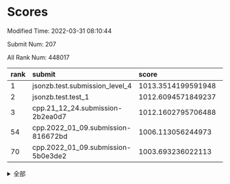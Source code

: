 # Scores

Modified Time: 2022-03-31 08:10:44

Submit Num: 207

All Rank Num: 448017

| rank |               submit               |       score        |       sigma        | pk_num |
| :--- | :--------------------------------- | :----------------- | :----------------- | :----- |
| 1    | jsonzb.test.submission_level_4     | 1013.3514199591948 | 0.8167621610647268 | 8666   |
| 2    | jsonzb.test.test_1                 | 1012.6094571849237 | 0.7984287976424934 | 8659   |
| 3    | cpp.21_12_24.submission-2b2ea0d7   | 1012.1602795706488 | 0.7885373678106408 | 8658   |
| 54   | cpp.2022_01_09.submission-816672bd | 1006.113056244973  | 0.7187971649225898 | 8658   |
| 70   | cpp.2022_01_09.submission-5b0e3de2 | 1003.693236022113  | 0.7242925506290139 | 8659   |


<details>
<summary>全部</summary>

| rank |                 submit                 |       score        |       sigma        | pk_num |
| :--- | :------------------------------------- | :----------------- | :----------------- | :----- |
| 1    | jsonzb.test.submission_level_4         | 1013.3514199591948 | 0.8167621610647268 | 8666   |
| 2    | jsonzb.test.test_1                     | 1012.6094571849237 | 0.7984287976424934 | 8659   |
| 3    | cpp.21_12_24.submission-2b2ea0d7       | 1012.1602795706488 | 0.7885373678106408 | 8658   |
| 4    | gobigger.level_3.submission_level_3_21 | 1011.7783920665746 | 0.7596821683217332 | 8652   |
| 5    | gobigger.level_3.submission_level_3_12 | 1011.3462466608167 | 0.7710751195522699 | 8659   |
| 6    | gobigger.level_3.submission_level_3_4  | 1011.3429025242003 | 0.7700497144481377 | 8653   |
| 7    | gobigger.level_3.submission_level_3_39 | 1011.3290548635057 | 0.7700664246459616 | 8661   |
| 8    | gobigger.level_3.submission_level_3_3  | 1011.1234242831699 | 0.797296218216711  | 8661   |
| 9    | gobigger.level_3.submission_level_3_0  | 1011.0495249344813 | 0.763920127807057  | 8664   |
| 10   | gobigger.level_3.submission_level_3_30 | 1011.0000986863552 | 0.7539917551472489 | 8655   |
| 11   | gobigger.level_3.submission_level_3_26 | 1010.8892323948618 | 0.7626985399854798 | 8663   |
| 12   | gobigger.level_3.submission_level_3_11 | 1010.8626579624095 | 0.774353385940231  | 8659   |
| 13   | gobigger.level_3.submission_level_3_49 | 1010.6637534436352 | 0.7683946973947674 | 8659   |
| 14   | gobigger.level_3.submission_level_3_29 | 1010.6418439462502 | 0.7616451662550536 | 8661   |
| 15   | gobigger.level_3.submission_level_3_40 | 1010.5974977319124 | 0.770224561800981  | 8658   |
| 16   | gobigger.level_3.submission_level_3_31 | 1010.4577100746527 | 0.770598946802046  | 8658   |
| 17   | gobigger.level_3.submission_level_3_41 | 1010.3992976380633 | 0.7582862537228997 | 8657   |
| 18   | gobigger.level_3.submission_level_3_23 | 1010.3948294893144 | 0.7531193734571895 | 8660   |
| 19   | gobigger.level_3.submission_level_3_17 | 1010.3884568803071 | 0.7623721633576565 | 8656   |
| 20   | gobigger.level_3.submission_level_3_37 | 1010.3752901279648 | 0.7539606320380698 | 8658   |
| 21   | gobigger.level_3.submission_level_3_38 | 1010.3333247598916 | 0.7516350624087555 | 8651   |
| 22   | gobigger.level_3.submission_level_3_5  | 1010.2992756469969 | 0.7567970520945887 | 8655   |
| 23   | gobigger.level_3.submission_level_3_22 | 1010.2768542787419 | 0.7565392847081399 | 8653   |
| 24   | gobigger.level_3.submission_level_3_15 | 1010.2693302290158 | 0.7704794648542844 | 8655   |
| 25   | gobigger.level_3.submission_level_3_47 | 1010.2586340285826 | 0.7745300177605594 | 8658   |
| 26   | gobigger.level_3.submission_level_3_19 | 1010.2455725659913 | 0.7627083449664641 | 8659   |
| 27   | gobigger.level_3.submission_level_3_9  | 1010.2069474461837 | 0.7645936110061444 | 8658   |
| 28   | gobigger.level_3.submission_level_3_35 | 1010.1709952628784 | 0.7614859314241997 | 8656   |
| 29   | gobigger.level_3.submission_level_3_43 | 1009.9720172165921 | 0.7774247310851444 | 8658   |
| 30   | gobigger.level_3.submission_level_3_36 | 1009.9207921221649 | 0.7460492980981929 | 8656   |
| 31   | gobigger.level_3.submission_level_3_6  | 1009.8842478444367 | 0.7716904380424169 | 8658   |
| 32   | gobigger.level_3.submission_level_3_48 | 1009.8674098407366 | 0.757421337816586  | 8658   |
| 33   | gobigger.level_3.submission_level_3_33 | 1009.8654980242414 | 0.7405133115528139 | 8652   |
| 34   | gobigger.level_3.submission_level_3_27 | 1009.8221672439032 | 0.7447922576964435 | 8658   |
| 35   | gobigger.level_3.submission_level_3_32 | 1009.773314382146  | 0.7536141340026795 | 8661   |
| 36   | gobigger.level_3.submission_level_3_25 | 1009.7354938264623 | 0.7675580067696508 | 8655   |
| 37   | gobigger.level_3.submission_level_3_46 | 1009.6898513075389 | 0.7688479477516316 | 8658   |
| 38   | gobigger.level_3.submission_level_3_10 | 1009.6183817850532 | 0.7583328227670191 | 8656   |
| 39   | gobigger.level_3.submission_level_3_2  | 1009.5256031909848 | 0.7458785914460729 | 8653   |
| 40   | gobigger.level_3.submission_level_3_20 | 1009.4597942457904 | 0.746210910797027  | 8656   |
| 41   | gobigger.level_3.submission_level_3_24 | 1009.4565543826603 | 0.7331197540726629 | 8657   |
| 42   | gobigger.level_3.submission_level_3_13 | 1009.4316935794658 | 0.7613485991620383 | 8654   |
| 43   | gobigger.level_3.submission_level_3_44 | 1009.3863620817261 | 0.748676406801618  | 8656   |
| 44   | gobigger.level_3.submission_level_3_28 | 1009.259379598807  | 0.7624397939605205 | 8659   |
| 45   | gobigger.level_3.submission_level_3_18 | 1009.251483404818  | 0.7491661804193711 | 8658   |
| 46   | gobigger.level_3.submission_level_3_34 | 1009.194752734472  | 0.7314039944740804 | 8660   |
| 47   | gobigger.level_3.submission_level_3_16 | 1009.1678810061112 | 0.7289769271912379 | 8653   |
| 48   | gobigger.level_3.submission_level_3_7  | 1009.0406181339184 | 0.7454007576765874 | 8653   |
| 49   | gobigger.level_3.submission_level_3_14 | 1009.0342503871815 | 0.7585930300202255 | 8656   |
| 50   | gobigger.level_3.submission_level_3_45 | 1008.8368515014328 | 0.777842630661992  | 8660   |
| 51   | gobigger.level_3.submission_level_3_42 | 1008.8355661819164 | 0.7508292386696224 | 8655   |
| 52   | gobigger.level_3.submission_level_3_1  | 1008.7307354929333 | 0.7540170134094532 | 8653   |
| 53   | gobigger.level_3.submission_level_3_8  | 1008.4899930411531 | 0.7427883992827499 | 8648   |
| 54   | cpp.2022_01_09.submission-816672bd     | 1006.113056244973  | 0.7187971649225898 | 8658   |
| 55   | gobigger.level_1.submission_level_1_31 | 1004.7540101409081 | 0.7258298774234613 | 8661   |
| 56   | gobigger.level_1.submission_level_1_0  | 1004.7249195231523 | 0.7116631188499455 | 8659   |
| 57   | gobigger.level_1.submission_level_1_27 | 1004.475770533318  | 0.7321352726576632 | 8657   |
| 58   | gobigger.level_1.submission_level_1_36 | 1004.4505923177746 | 0.7155653029703074 | 8659   |
| 59   | gobigger.level_1.submission_level_1_10 | 1004.2408920916007 | 0.7308871899889072 | 8659   |
| 60   | gobigger.level_1.submission_level_1_42 | 1004.1757654183606 | 0.7228346854218924 | 8656   |
| 61   | gobigger.level_1.submission_level_1_24 | 1004.1289339806162 | 0.7210060768445208 | 8661   |
| 62   | gobigger.level_1.submission_level_1_30 | 1004.0744581570411 | 0.7167783555516805 | 8655   |
| 63   | gobigger.level_1.submission_level_1_48 | 1003.9889255903518 | 0.7189738707872176 | 8654   |
| 64   | gobigger.level_1.submission_level_1_47 | 1003.9861643969042 | 0.7251926524712313 | 8659   |
| 65   | gobigger.level_1.submission_level_1_19 | 1003.9290616434473 | 0.719671723578782  | 8655   |
| 66   | gobigger.level_1.submission_level_1_39 | 1003.8857740369477 | 0.7208953393730061 | 8656   |
| 67   | gobigger.level_1.submission_level_1_33 | 1003.8516577258276 | 0.7158551190691745 | 8656   |
| 68   | gobigger.level_1.submission_level_1_21 | 1003.7697501243917 | 0.71838156603682   | 8662   |
| 69   | gobigger.level_1.submission_level_1_14 | 1003.714768273998  | 0.7117663629836427 | 8657   |
| 70   | cpp.2022_01_09.submission-5b0e3de2     | 1003.693236022113  | 0.7242925506290139 | 8659   |
| 71   | gobigger.level_1.submission_level_1_26 | 1003.6600678185924 | 0.7045078193859697 | 8657   |
| 72   | gobigger.level_1.submission_level_1_11 | 1003.6537733986277 | 0.7071201294129249 | 8649   |
| 73   | gobigger.level_1.submission_level_1_13 | 1003.6425830993231 | 0.7083250904565765 | 8656   |
| 74   | gobigger.level_1.submission_level_1_4  | 1003.6340992298591 | 0.7204277454786077 | 8657   |
| 75   | gobigger.level_1.submission_level_1_38 | 1003.6323024370656 | 0.7269879021679385 | 8657   |
| 76   | gobigger.level_1.submission_level_1_41 | 1003.6046246650982 | 0.722455005275817  | 8660   |
| 77   | gobigger.level_1.submission_level_1_7  | 1003.5543024665088 | 0.7104988589014679 | 8654   |
| 78   | gobigger.level_1.submission_level_1_8  | 1003.5380791422577 | 0.7114543286778346 | 8658   |
| 79   | gobigger.level_1.submission_level_1_40 | 1003.5303226831674 | 0.7104725665332645 | 8658   |
| 80   | gobigger.level_1.submission_level_1_6  | 1003.4254419986278 | 0.7160232091787582 | 8657   |
| 81   | gobigger.level_1.submission_level_1_43 | 1003.388474421759  | 0.7142133813920063 | 8661   |
| 82   | gobigger.level_1.submission_level_1_18 | 1003.3797313367974 | 0.7099563962684888 | 8658   |
| 83   | gobigger.level_1.submission_level_1_15 | 1003.304483132333  | 0.7206674576903925 | 8651   |
| 84   | gobigger.level_1.submission_level_1_32 | 1003.2788376386767 | 0.7153643316591659 | 8654   |
| 85   | gobigger.level_1.submission_level_1_12 | 1003.1936443111377 | 0.7195305104543878 | 8657   |
| 86   | gobigger.level_1.submission_level_1_20 | 1003.1718371377088 | 0.7094404134537354 | 8658   |
| 87   | gobigger.level_1.submission_level_1_9  | 1003.1320340205563 | 0.7206663107930316 | 8655   |
| 88   | gobigger.level_1.submission_level_1_1  | 1002.9918494773266 | 0.7326296285887058 | 8660   |
| 89   | gobigger.level_1.submission_level_1_16 | 1002.973881803142  | 0.7068894386269182 | 8658   |
| 90   | gobigger.level_1.submission_level_1_29 | 1002.9068615354576 | 0.7236205649201095 | 8657   |
| 91   | gobigger.level_1.submission_level_1_44 | 1002.8817075849057 | 0.7175074258671165 | 8656   |
| 92   | gobigger.level_1.submission_level_1_22 | 1002.8803264951202 | 0.7215106407814226 | 8655   |
| 93   | gobigger.level_1.submission_level_1_17 | 1002.8778206846782 | 0.7198144446829913 | 8659   |
| 94   | gobigger.level_1.submission_level_1_5  | 1002.7651707939099 | 0.7207452102547584 | 8662   |
| 95   | gobigger.level_1.submission_level_1_28 | 1002.7459613575338 | 0.7183335539305288 | 8656   |
| 96   | gobigger.level_1.submission_level_1_23 | 1002.7374040210109 | 0.7233049229100222 | 8657   |
| 97   | gobigger.level_1.submission_level_1_49 | 1002.6631126262357 | 0.7119480372449772 | 8657   |
| 98   | gobigger.level_1.submission_level_1_35 | 1002.6086756007795 | 0.7206955117660765 | 8661   |
| 99   | gobigger.level_1.submission_level_1_46 | 1002.4998752377822 | 0.7181294182343347 | 8659   |
| 100  | gobigger.level_1.submission_level_1_25 | 1002.4704342761434 | 0.7063283031233809 | 8661   |
| 101  | gobigger.level_1.submission_level_1_37 | 1002.4140570125855 | 0.7085460149272632 | 8659   |
| 102  | gobigger.level_1.submission_level_1_3  | 1002.1922913577619 | 0.7036226293420121 | 8656   |
| 103  | gobigger.level_1.submission_level_1_34 | 1002.1697893314879 | 0.710547413950213  | 8660   |
| 104  | gobigger.level_1.submission_level_1_2  | 1001.9113911273564 | 0.7093579663845065 | 8657   |
| 105  | gobigger.level_1.submission_level_1_45 | 1000.9882911949524 | 0.7089937110210253 | 8657   |
| 106  | gobigger.random.submission_random_3    | 997.7355163343075  | 0.699247448377301  | 8658   |
| 107  | gobigger.random.submission_random_12   | 997.6288453307783  | 0.6995397847885372 | 8655   |
| 108  | gobigger.random.submission_random_1    | 997.0116180117284  | 0.7260469539254443 | 8658   |
| 109  | gobigger.random.submission_random_2    | 996.9853269494257  | 0.7024756617825786 | 8654   |
| 110  | gobigger.random.submission_random_22   | 996.8080669356156  | 0.7133244673606656 | 8654   |
| 111  | gobigger.random.submission_random_18   | 996.7945945592229  | 0.7130050303427203 | 8657   |
| 112  | gobigger.random.submission_random_25   | 996.6678828086082  | 0.7126085961733523 | 8656   |
| 113  | gobigger.random.submission_random_48   | 996.5921614098121  | 0.7088968094869726 | 8660   |
| 114  | gobigger.random.submission_random_28   | 996.5767622889931  | 0.7064249895447106 | 8656   |
| 115  | gobigger.random.submission_random_40   | 996.5308499959482  | 0.711596513900809  | 8652   |
| 116  | gobigger.random.submission_random_38   | 996.4945879482541  | 0.7110418465672388 | 8658   |
| 117  | gobigger.random.submission_random_30   | 996.4460010917874  | 0.7210538664109242 | 8655   |
| 118  | gobigger.random.submission_random_49   | 996.423842146866   | 0.7064996760084262 | 8657   |
| 119  | gobigger.random.submission_random_15   | 996.407462388856   | 0.7027974823960268 | 8660   |
| 120  | gobigger.random.submission_random_41   | 996.3871875661714  | 0.6987384756267098 | 8660   |
| 121  | gobigger.random.submission_random_42   | 996.3839492930424  | 0.7128209020381915 | 8659   |
| 122  | gobigger.random.submission_random_47   | 996.3828549301553  | 0.7028427307349253 | 8663   |
| 123  | gobigger.random.submission_random_29   | 996.3522821554534  | 0.6959297099497685 | 8655   |
| 124  | gobigger.random.submission_random_9    | 996.3489277648566  | 0.7096375918084457 | 8660   |
| 125  | gobigger.random.submission_random_39   | 996.2796710422344  | 0.7166616233470716 | 8653   |
| 126  | gobigger.random.submission_random_6    | 996.2515914206862  | 0.7349627453884114 | 8660   |
| 127  | gobigger.random.submission_random_34   | 996.2443753070359  | 0.7024441762643343 | 8659   |
| 128  | gobigger.random.submission_random_23   | 996.2163632157577  | 0.7141535547513138 | 8657   |
| 129  | gobigger.random.submission_random_35   | 996.1814774640302  | 0.7068247933798844 | 8660   |
| 130  | gobigger.random.submission_random_31   | 996.0923742378438  | 0.7123283925244508 | 8659   |
| 131  | gobigger.random.submission_random_37   | 996.0424205725252  | 0.7258642889805044 | 8661   |
| 132  | gobigger.random.submission_random_20   | 996.0394877446464  | 0.7006248970361919 | 8661   |
| 133  | gobigger.random.submission_random_4    | 996.0369397021157  | 0.7076525907127886 | 8653   |
| 134  | gobigger.random.submission_random_32   | 995.981552722179   | 0.708875966389484  | 8656   |
| 135  | gobigger.random.submission_random_27   | 995.7455991291737  | 0.7100355047429678 | 8657   |
| 136  | gobigger.random.submission_random_36   | 995.7340282548396  | 0.7104569025927214 | 8652   |
| 137  | gobigger.random.submission_random_5    | 995.7200734139305  | 0.7227719105396936 | 8656   |
| 138  | gobigger.random.submission_random_44   | 995.6941419745384  | 0.7116620893287493 | 8657   |
| 139  | gobigger.random.submission_random_46   | 995.6615372491001  | 0.7337312204471165 | 8656   |
| 140  | gobigger.random.submission_random_10   | 995.6289682943222  | 0.7170332234001783 | 8662   |
| 141  | gobigger.random.submission_random_45   | 995.6241322536052  | 0.7200286305302821 | 8657   |
| 142  | gobigger.random.submission_random_21   | 995.5904054066065  | 0.7078998144917581 | 8648   |
| 143  | gobigger.random.submission_random_43   | 995.4949176257011  | 0.729191094167707  | 8652   |
| 144  | gobigger.random.submission_random_14   | 995.4825069803107  | 0.7175847945867592 | 8657   |
| 145  | gobigger.random.submission_random_7    | 995.4603776806513  | 0.7190232557110643 | 8655   |
| 146  | gobigger.random.submission_random_13   | 995.3912295028289  | 0.716127293676397  | 8655   |
| 147  | gobigger.random.submission_random_19   | 995.3395294387826  | 0.717038912057205  | 8660   |
| 148  | gobigger.random.submission_random_33   | 995.2398251609534  | 0.7112579890266433 | 8661   |
| 149  | gobigger.random.submission_random_8    | 995.2231498812938  | 0.7138597395103075 | 8660   |
| 150  | gobigger.random.submission_random_24   | 995.1630508992832  | 0.7101595959519141 | 8657   |
| 151  | gobigger.random.submission_random_16   | 994.9387139781152  | 0.7200158848486621 | 8661   |
| 152  | gobigger.random.submission_random_17   | 994.7982976965715  | 0.7236955476997835 | 8655   |
| 153  | gobigger.random.submission_random_11   | 994.7321160711442  | 0.7113401521274197 | 8658   |
| 154  | gobigger.level_2.submission_level_2_22 | 994.5395164551891  | 0.7304944810790418 | 8660   |
| 155  | gobigger.random.submission_random_0    | 994.4033837672628  | 0.7146029618963866 | 8658   |
| 156  | gobigger.random.submission_random_26   | 994.3650539701757  | 0.7131806980472339 | 8656   |
| 157  | gobigger.level_2.submission_level_2_44 | 993.6411698832655  | 0.7310116701585664 | 8654   |
| 158  | gobigger.level_2.submission_level_2_14 | 993.4414796268297  | 0.730032321570291  | 8653   |
| 159  | gobigger.level_2.submission_level_2_16 | 993.3152101184647  | 0.7391907868068018 | 8655   |
| 160  | gobigger.level_2.submission_level_2_20 | 993.18353641061    | 0.7483327809964635 | 8657   |
| 161  | gobigger.level_2.submission_level_2_18 | 993.1370207920987  | 0.7484204480927027 | 8656   |
| 162  | gobigger.level_2.submission_level_2_47 | 993.1158516384102  | 0.7363678440221103 | 8665   |
| 163  | gobigger.level_2.submission_level_2_33 | 993.1125320490665  | 0.740550857683044  | 8657   |
| 164  | gobigger.level_2.submission_level_2_11 | 993.0679829795077  | 0.7424481302017089 | 8657   |
| 165  | gobigger.level_2.submission_level_2_24 | 992.9622607696194  | 0.7233252747169094 | 8663   |
| 166  | gobigger.level_2.submission_level_2_6  | 992.8451343122147  | 0.7319155995958764 | 8660   |
| 167  | gobigger.level_2.submission_level_2_30 | 992.8234952790693  | 0.7275852738417014 | 8660   |
| 168  | gobigger.level_2.submission_level_2_1  | 992.7790677905718  | 0.725145530623518  | 8659   |
| 169  | gobigger.level_2.submission_level_2_42 | 992.7750599221764  | 0.7415410181730522 | 8657   |
| 170  | gobigger.level_2.submission_level_2_19 | 992.6419978971276  | 0.7517678586239396 | 8656   |
| 171  | gobigger.level_2.submission_level_2_17 | 992.4567117186989  | 0.7250187556726004 | 8658   |
| 172  | gobigger.level_2.submission_level_2_45 | 992.3390991843777  | 0.7438089960767809 | 8654   |
| 173  | gobigger.level_2.submission_level_2_21 | 992.3274828273123  | 0.739639796239438  | 8655   |
| 174  | gobigger.level_2.submission_level_2_34 | 992.308245568038   | 0.734458282719852  | 8658   |
| 175  | gobigger.level_2.submission_level_2_12 | 992.29442035583    | 0.7569300543576923 | 8660   |
| 176  | gobigger.level_2.submission_level_2_4  | 992.2541476476661  | 0.7451484563865179 | 8655   |
| 177  | gobigger.level_2.submission_level_2_28 | 992.2531091070994  | 0.7499141140817628 | 8655   |
| 178  | gobigger.level_2.submission_level_2_32 | 992.1492956919805  | 0.751085553175963  | 8655   |
| 179  | gobigger.level_2.submission_level_2_8  | 992.12500266613    | 0.742701401489558  | 8662   |
| 180  | gobigger.level_2.submission_level_2_39 | 992.045852813727   | 0.7350416683134666 | 8666   |
| 181  | gobigger.level_2.submission_level_2_13 | 992.0454298366453  | 0.7370091472481357 | 8661   |
| 182  | gobigger.level_2.submission_level_2_40 | 991.9541236763793  | 0.7441827252736911 | 8660   |
| 183  | gobigger.level_2.submission_level_2_49 | 991.9124078816801  | 0.7584501807908761 | 8656   |
| 184  | gobigger.level_2.submission_level_2_23 | 991.7961965946322  | 0.7485006307205082 | 8656   |
| 185  | gobigger.level_2.submission_level_2_7  | 991.7510173667861  | 0.7270845324951621 | 8657   |
| 186  | gobigger.level_2.submission_level_2_29 | 991.7160582646544  | 0.745703806369405  | 8657   |
| 187  | gobigger.level_2.submission_level_2_15 | 991.7004462876752  | 0.7382026764588193 | 8659   |
| 188  | gobigger.level_2.submission_level_2_5  | 991.6874312986638  | 0.7547249543840954 | 8659   |
| 189  | gobigger.level_2.submission_level_2_26 | 991.5799617992108  | 0.7567036690718094 | 8658   |
| 190  | gobigger.level_2.submission_level_2_43 | 991.5756432148034  | 0.7591471877367216 | 8651   |
| 191  | gobigger.level_2.submission_level_2_10 | 991.3319012630923  | 0.766706040639128  | 8655   |
| 192  | gobigger.level_2.submission_level_2_25 | 991.297559507629   | 0.7676252867294158 | 8658   |
| 193  | gobigger.level_2.submission_level_2_46 | 991.286013641301   | 0.7277317916023285 | 8661   |
| 194  | gobigger.level_2.submission_level_2_31 | 991.270764329702   | 0.7633560461368023 | 8656   |
| 195  | gobigger.level_2.submission_level_2_48 | 991.2480127581282  | 0.7449189542192354 | 8660   |
| 196  | gobigger.level_2.submission_level_2_35 | 991.2464729390656  | 0.7816707588044316 | 8658   |
| 197  | gobigger.level_2.submission_level_2_9  | 991.202363526426   | 0.7386208568452048 | 8664   |
| 198  | gobigger.level_2.submission_level_2_36 | 991.0956876327488  | 0.759003938672303  | 8657   |
| 199  | gobigger.level_2.submission_level_2_2  | 991.0813535105982  | 0.7506578242119017 | 8654   |
| 200  | gobigger.level_2.submission_level_2_37 | 991.0619231727895  | 0.7369279008334593 | 8653   |
| 201  | gobigger.level_2.submission_level_2_3  | 991.0508697842882  | 0.7404859134113567 | 8662   |
| 202  | gobigger.level_2.submission_level_2_27 | 990.9153335574306  | 0.7695179913349096 | 8660   |
| 203  | gobigger.level_2.submission_level_2_0  | 990.8698045162025  | 0.7481843418143995 | 8659   |
| 204  | gobigger.level_2.submission_level_2_38 | 990.3092949434854  | 0.7647941705412443 | 8659   |
| 205  | gobigger.level_2.submission_level_2_41 | 990.2458449525853  | 0.7568071492559424 | 8658   |
| 206  | gobigger.none.submission_none_0        | 978.6467558531183  | 1.2375484814539524 | 8658   |
| 207  | gobigger.none.submission_none_1        | 976.1210751374672  | 1.4808617935602588 | 8652   |

</details>